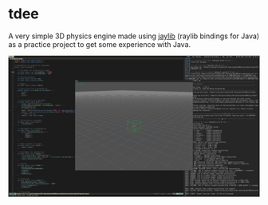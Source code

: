 # tdee

A very simple 3D physics engine made using [jaylib](https://github.com/electronstudio/jaylib) (raylib bindings for Java) as a practice project to get some experience with Java.

![screenshot](screenshot_2025-09-06-163626.png?raw=true "screenshot")
